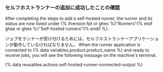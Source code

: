 
### セルフホストランナーの追加に成功したことの確認

After completing the steps to add a self-hosted runner, the runner and its status are now listed under {% ifversion fpt or ghec %}"Runners"{% elsif ghae or ghes %}"Self-hosted runners"{% endif %}.

ジョブをランナーが受け付けるためには、セルフホストランナーアプリケーションが動作していなければなりません。 When the runner application is connected to {% data variables.product.product_name %} and ready to receive jobs, you will see the following message on the machine's terminal.

{% data reusables.actions.self-hosted-runner-connected-output %}
